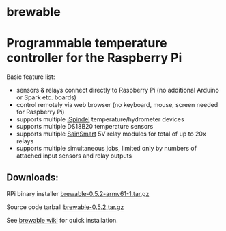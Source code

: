# brewable

# Programmable temperature controller for the Raspberry Pi

Basic feature list:
* sensors & relays connect directly to Raspberry Pi (no additional Arduino or Spark etc. boards)
* control remotely via web browser (no keyboard, mouse, screen needed for Raspberry Pi)
* supports multiple [iSpindel](https://github.com/universam1/iSpindel) temperature/hydrometer devices
* supports multiple DS18B20 temperature sensors
* supports multiple [SainSmart](http://www.sainsmart.com/sainsmart-relay-module-for-arduino-raspberry-pi.html) 5V relay modules for total of up to 20x relays
* supports multiple simultaneous jobs, limited only by numbers of attached input sensors and relay outputs


## Downloads:

RPi binary installer [brewable-0.5.2-armv61-1.tar.gz](https://gitlab.com/chris.willing/brewable/wikis/binaries/brewable-0.5.2-armv61-1.tar.gz)

Source code tarball [brewable-0.5.2.tar.gz](https://gitlab.com/chris.willing/brewable/-/archive/0.5.2/brewable-0.5.2.tar.gz)


See [brewable wiki](https://gitlab.com/chris.willing/brewable/wikis/brewable) for quick installation.

